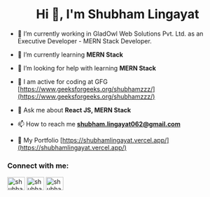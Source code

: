 <h1 align="center">Hi 👋, I'm Shubham Lingayat</h1>

- 🔭 I’m currently working in GladOwl Web Solutions Pvt. Ltd. as an Executive Developer - MERN Stack Developer.

- 🌱 I’m currently learning **MERN Stack**

- 🤝 I’m looking for help with learning **MERN Stack**

- 📝 I am active for coding at GFG [https://www.geeksforgeeks.org/shubhamzzz/](https://www.geeksforgeeks.org/shubhamzzz/)

- 💬 Ask me about **React JS, MERN Stack**

- 📫 How to reach me **shubham.lingayat062@gmail.com**

- 📄 My Portfolio [https://shubhamlingayat.vercel.app/](https://shubhamlingayat.vercel.app/)

<h3 align="left">Connect with me:</h3>
<p align="left">
<a href="https://linkedin.com/in/shubham-lingayat" target="blank"><img align="center" src="https://raw.githubusercontent.com/rahuldkjain/github-profile-readme-generator/master/src/images/icons/Social/linked-in-alt.svg" alt="shubham-lingayat" height="30" width="40" /></a>
<a href="https://instagram.com/shubhamzzz_" target="blank"><img align="center" src="https://raw.githubusercontent.com/rahuldkjain/github-profile-readme-generator/master/src/images/icons/Social/instagram.svg" alt="shubhamzzz_" height="30" width="40" /></a>
<a href="https://auth.geeksforgeeks.org/user/shubhamzzz" target="blank"><img align="center" src="https://raw.githubusercontent.com/rahuldkjain/github-profile-readme-generator/master/src/images/icons/Social/geeks-for-geeks.svg" alt="shubhamzzz" height="30" width="40" /></a>
</p>
